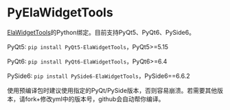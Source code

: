 # PyElaWidgetTools

[ElaWidgetTools](https://github.com/Liniyous/ElaWidgetTools)的Python绑定。目前支持PyQt5、PyQt6、PySide6。

PyQt5: `pip install PyQt5-ElaWidgetTools`，PyQt5>=5.15

PyQt6: `pip install PyQt6-ElaWidgetTools`，PyQt6>=6.4

PySide6: `pip install PySide6-ElaWidgetTools`，PySide6==6.6.2

使用预编译包时建议使用指定的PyQt/PySide版本，否则容易崩溃。若需要其他版本，请fork+修改yml中的版本号，github会自动帮你编译。

